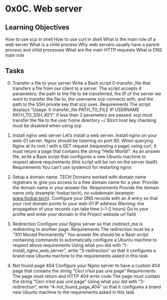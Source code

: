 # 0x0C. Web server
## Learning Objectives
How to use scp in shell
How to use curl in shell
What is the main role of a web server
What is a child process
Why web servers usually have a parent process and child processes
What are the main HTTP requests
What is DNS main role

## Tasks
0. Transfer a file to your server
Write a Bash script 0-transfer_file that transfers a file from our client to a server. The script accepts 4 parameters; the path to the file to be transferred, the IP of the server we want to transfer the file to, the username scp connects with, and the path to the SSH private key that scp uses.
Requirements
The script displays “Usage: 0-transfer_file PATH_TO_FILE IP USERNAME PATH_TO_SSH_KEY” if less than 3 parameters are passed.
scp must transfer the file to the user home directory ~/
Strict host key checking must be disabled when using scp

1. Install nginx web server
Let’s install a web server. Install nginx on your web-01 server. Nginx should be listening on port 80. When querying Nginx at its root / with a GET request (requesting a page) using curl, it must return a page that contains the string “Hello World!”. As an answer file, write a Base script that configures a new Ubuntu machine to respect above requirements (this script will be run on the server itself).
Requirements
You can’t use systemctl for restarting nginx

2. Setup a domain name
.TECH Domains worked with domain name registrars to give you access to a free domain name for a year. Provide the domain name in your answer file.
Requirements
Provide the domain name only (example: foobar.tech), no subdomain (example: www.foobar.tech).
Configure your DNS records with an A entry so that your root domain points to your web-01 IP address Warning: the propagation of your records can take time (~1-2 hours)
Go to your profile and enter your domain in the Project website url field

3. Redirection
Configure your Nginx server so that /redirect_me is redirecting to another page.
Requirements
The redirection must be a “301 Moved Permanently”
You answer file should be a Bash script containing commands to automatically configure a Ubuntu machine to respect above requirements
Using what you did with “1-install_nginx_web_server”, write “3-redirection” so that it configures a brand new Ubuntu machine to the requirements asked in this task

4. Not found page 404
Configure your Nginx server to have a custom 404 page that contains the string “Ceci n’est pas une page”
Requirements
The page must return and HTTP 404 error code
The page must contain the string “Ceci n’est pas une page”
Using what you did with “3-redirection”, write “4-not_found_page_404” so that it configures a brand new Ubuntu machine to the requirements asked in this task

